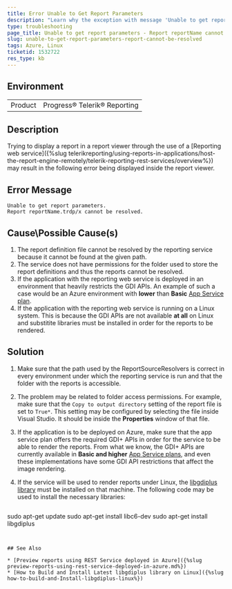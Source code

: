 ```yaml
---
title: Error Unable to Get Report Parameters
description: "Learn why the exception with message 'Unable to get report parameters - Report reportName cannot be resolved' may occur in Telerik Reporting."
type: troubleshooting
page_title: Unable to get report parameters - Report reportName cannot be resolved
slug: unable-to-get-report-parameters-report-cannot-be-resolved
tags: Azure, Linux
ticketid: 1532722
res_type: kb
---
```


## Environment

<table>
	<tbody>
		<tr>
			<td>Product</td>
			<td>Progress® Telerik® Reporting</td>
		</tr>
	</tbody>
</table>


## Description

Trying to display a report in a report viewer through the use of a [Reporting web service]({%slug telerikreporting/using-reports-in-applications/host-the-report-engine-remotely/telerik-reporting-rest-services/overview%}) may result in the following error being displayed inside the report viewer.

## Error Message

````
Unable to get report parameters.
Report reportName.trdp/x cannot be resolved.
````

## Cause\Possible Cause(s)

1. The report definition file cannot be resolved by the reporting service because it cannot be found at the given path.
1. The service does not have permissions for the folder used to store the report definitions and thus the reports cannot be resolved.
1. If the application with the reporting web service is deployed in an environment that heavily restricts the GDI APIs. An example of such a case would be an Azure environment with **lower** than **Basic** [App Service plan](https://azure.microsoft.com/en-us/pricing/details/app-service/windows/).
1. If the application with the reporting web service is running on a Linux system. This is because the GDI APIs are not available **at all** on Linux and substitite libraries must be installed in order for the reports to be rendered.

## Solution

1. Make sure that the path used by the ReportSourceResolvers is correct in every environment under which the reporting service is run and that the folder with the reports is accessible.
1. The problem may be related to folder access permissions. For example, make sure that the `Copy to output directory` setting of the report file is set to `True*`. This setting may be configured by selecting the file inside Visual Studio. It should be inside the **Properties** window of that file.
1. If the application is to be deployed on Azure, make sure that the app service plan offers the required GDI+ APIs in order for the service to be able to render the reports. From what we know, the GDI+ APIs are currently available in **Basic and higher** [App Service plans](https://azure.microsoft.com/en-us/pricing/details/app-service/windows/), and even these implementations have some GDI API restrictions that affect the image rendering.
1. If the service will be used to render reports under Linux, the [libgdiplus library](https://www.mono-project.com/docs/gui/libgdiplus/) must be installed on that machine. The following code may be used to install the necessary libraries:

	````
sudo apt-get update
	sudo apt-get install libc6-dev
	sudo apt-get install libgdiplus
````


## See Also

* [Preview reports using REST Service deployed in Azure]({%slug preview-reports-using-rest-service-deployed-in-azure.md%})
* [How to Build and Install Latest libgdiplus library on Linux]({%slug how-to-build-and-Install-libgdiplus-linux%})
